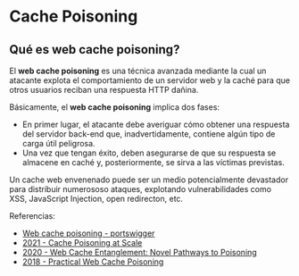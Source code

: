 # Cache Poisoning

## Qué es **web cache poisoning**?

El **web cache poisoning** es una técnica avanzada mediante la cual un atacante explota el comportamiento de un servidor web y la caché para que otros usuarios reciban una respuesta HTTP dañina.

Básicamente, el **web cache poisoning** implica dos fases:

- En primer lugar, el atacante debe averiguar cómo obtener una respuesta del servidor back-end que, inadvertidamente, contiene algún tipo de carga útil peligrosa.
- Una vez que tengan éxito, deben asegurarse de que su respuesta se almacene en caché y, posteriormente, se sirva a las víctimas previstas.

Un cache web envenenado puede ser un medio potencialmente devastador para distribuir numerososo ataques, explotando vulnerabilidades como XSS, JavaScript Injection, open redirecton, etc.

Referencias:
- [Web cache poisoning - portswigger](https://portswigger.net/web-security/web-cache-poisoning)
- [2021 - Cache Poisoning at Scale](https://youst.in/posts/cache-poisoning-at-scale/)
- [2020 - Web Cache Entanglement: Novel Pathways to Poisoning](https://portswigger.net/research/web-cache-entanglement)
- [2018 - Practical Web Cache Poisoning](https://portswigger.net/research/practical-web-cache-poisoning)
